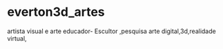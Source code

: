 # everton3d_artes
artista visual e arte educador- Escultor ,pesquisa arte digital,3d,realidade virtual,
